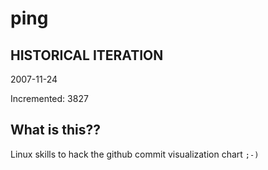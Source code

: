 # ping

## HISTORICAL ITERATION
2007-11-24

Incremented: 3827

## What is this?? 
Linux skills to hack the github commit visualization chart `;-)`
